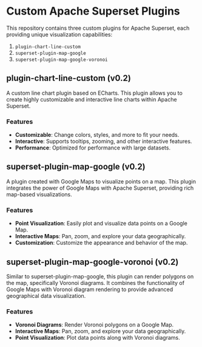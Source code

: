 # Custom Apache Superset Plugins

This repository contains three custom plugins for Apache Superset, each providing unique visualization capabilities:

1. `plugin-chart-line-custom`
2. `superset-plugin-map-google`
3. `superset-plugin-map-google-voronoi`

## plugin-chart-line-custom (v0.2)

A custom line chart plugin based on ECharts. This plugin allows you to create highly customizable and interactive line charts within Apache Superset.

### Features
- **Customizable**: Change colors, styles, and more to fit your needs.
- **Interactive**: Supports tooltips, zooming, and other interactive features.
- **Performance**: Optimized for performance with large datasets.

## superset-plugin-map-google (v0.2)

A plugin created with Google Maps to visualize points on a map. This plugin integrates the power of Google Maps with Apache Superset, providing rich map-based visualizations.

### Features
- **Point Visualization**: Easily plot and visualize data points on a Google Map.
- **Interactive Maps**: Pan, zoom, and explore your data geographically.
- **Customization**: Customize the appearance and behavior of the map.

## superset-plugin-map-google-voronoi (v0.2)

Similar to superset-plugin-map-google, this plugin can render polygons on the map, specifically Voronoi diagrams. It combines the functionality of Google Maps with Voronoi diagram rendering to provide advanced geographical data visualization.

### Features
- **Voronoi Diagrams**: Render Voronoi polygons on a Google Map.
- **Interactive Maps**: Pan, zoom, and explore your data geographically.
- **Point Visualization**: Plot data points along with Voronoi diagrams.